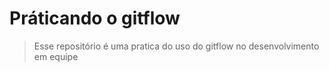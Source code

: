 # Práticando o gitflow  
> Esse repositório é uma pratica do uso do gitflow no desenvolvimento em equipe
